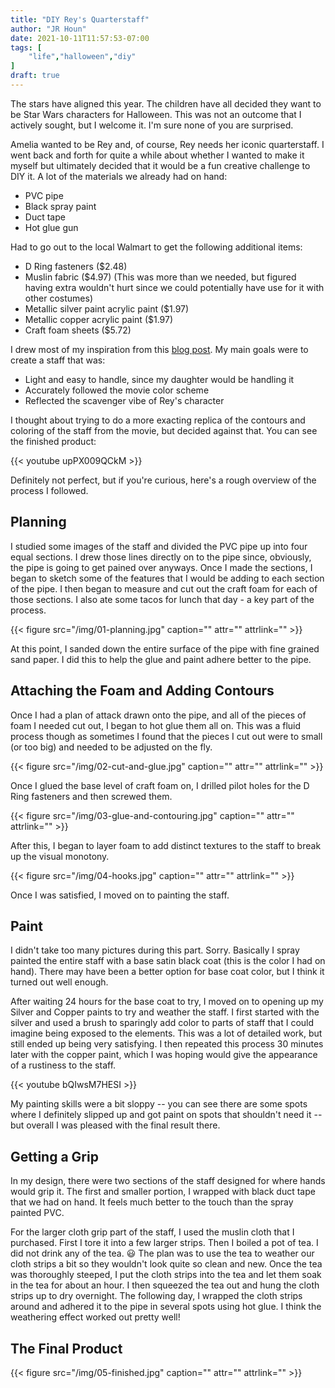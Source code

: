 ```yaml
---
title: "DIY Rey's Quarterstaff"
author: "JR Houn"
date: 2021-10-11T11:57:53-07:00
tags: [
    "life","halloween","diy"
]
draft: true
---
```


The stars have aligned this year. The children have all decided they want to be Star Wars characters for Halloween. This was not an outcome that I actively sought, but I welcome it. I'm sure none of you are surprised.

Amelia wanted to be Rey and, of course, Rey needs her iconic quarterstaff. I went back and forth for quite a while about whether I wanted to make it myself but ultimately decided that it would be a fun creative challenge to DIY it. A lot of the materials we already had on hand:

* PVC pipe
* Black spray paint
* Duct tape
* Hot glue gun

Had to go out to the local Walmart to get the following additional items:

* D Ring fasteners ($2.48)
* Muslin fabric ($4.97) (This was more than we needed, but figured having extra wouldn't hurt since we could potentially have use for it with other costumes)
* Metallic silver paint acrylic paint ($1.97)
* Metallic copper acrylic paint ($1.97)
* Craft foam sheets ($5.72)

I drew most of my inspiration from this [blog post](http://jillsowell.blogspot.com/2016/01/reys-staff-force-awakens-10-diy-prop.html). My main goals were to create a staff that was:

* Light and easy to handle, since my daughter would be handling it
* Accurately followed the movie color scheme
* Reflected the scavenger vibe of Rey's character

I thought about trying to do a more exacting replica of the contours and coloring of the staff from the movie, but decided against that. You can see the finished product:

{{< youtube upPX009QCkM >}}

Definitely not perfect, but if you're curious, here's a rough overview of the process I followed.

## Planning

I studied some images of the staff and divided the PVC pipe up into four equal sections. I drew those lines directly on to the pipe since, obviously, the pipe is going to get pained over anyways. Once I made the sections, I began to sketch some of the features that I would be adding to each section of the pipe. I then began to measure and cut out the craft foam for each of those sections. I also ate some tacos for lunch that day - a key part of the process.

{{< figure src="/img/01-planning.jpg" caption="" attr="" attrlink="" >}}

At this point, I sanded down the entire surface of the pipe with fine grained sand paper. I did this to help the glue and paint adhere better to the pipe.

## Attaching the Foam and Adding Contours

Once I had a plan of attack drawn onto the pipe, and all of the pieces of foam I needed cut out, I began to hot glue them all on. This was a fluid process though as sometimes I found that the pieces I cut out were to small (or too big) and needed to be adjusted on the fly.

{{< figure src="/img/02-cut-and-glue.jpg" caption="" attr="" attrlink="" >}}

Once I glued the base level of craft foam on, I drilled pilot holes for the D Ring fasteners and then screwed them.

{{< figure src="/img/03-glue-and-contouring.jpg" caption="" attr="" attrlink="" >}}

After this, I began to layer foam to add distinct textures to the staff to break up the visual monotony.

{{< figure src="/img/04-hooks.jpg" caption="" attr="" attrlink="" >}}

Once I was satisfied, I moved on to painting the staff.

## Paint

I didn't take too many pictures during this part. Sorry. Basically I spray painted the entire staff with a base satin black coat (this is the color I had on hand). There may have been a better option for base coat color, but I think it turned out well enough.

After waiting 24 hours for the base coat to try, I moved on to opening up my Silver and Copper paints to try and weather the staff. I first started with the silver and used a brush to sparingly add color to parts of staff that I could imagine being exposed to the elements. This was a lot of detailed work, but still ended up being very satisfying. I then repeated this process 30 minutes later with the copper paint, which I was hoping would give the appearance of a rustiness to the staff.

{{< youtube bQIwsM7HESI >}}

My painting skills were a bit sloppy -- you can see there are some spots where I definitely slipped up and got paint on spots that shouldn't need it -- but overall I was pleased with the final result there.

## Getting a Grip

In my design, there were two sections of the staff designed for where hands would grip it. The first and smaller portion, I wrapped with black duct tape that we had on hand. It feels much better to the touch than the spray painted PVC.

For the larger cloth grip part of the staff, I used the muslin cloth that I purchased. First I tore it into a few larger strips. Then I boiled a pot of tea. I did not drink any of the tea. :smiley: The plan was to use the tea to weather our cloth strips a bit so they wouldn't look quite so clean and new.  Once the tea was thoroughly steeped, I put the cloth strips into the tea and let them soak in the tea for about an hour. I then squeezed the tea out and hung the cloth strips up to dry overnight. The following day, I wrapped the cloth strips around and adhered it to the pipe in several spots using hot glue. I think the weathering effect worked out pretty well!

## The Final Product

{{< figure src="/img/05-finished.jpg" caption="" attr="" attrlink="" >}}
